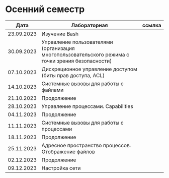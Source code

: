 # Осенний семестр

|Дата|Лабораторная|ссылка|
|----|------------|-------|
|23.09.2023|	Изучение Bash|   |
|30.09.2023|	Управление пользователями (организация многопользовательского режима с точки зрения безопасности)|  |
|07.10.2023|	Дискреционное управление доступом (биты прав доступа, ACL)|   |
|14.10.2023|	Системные вызовы для работы с файлами|  |
|21.10.2023|	Продолжение|  |
|28.10.2023|	Управление процессами. Capabilities|  |
|04.11.2023|	Продолжение|  |
|11.11.2023|	Системные вызовы для работы с процессами|  
|18.11.2023|	Продолжение|   |
|25.11.2023|	Адресное пространство процессов. Отображение файлов|   |
|02.12.2023|Продолжение|  |
|09.12.2023|	Настройка сети|   |